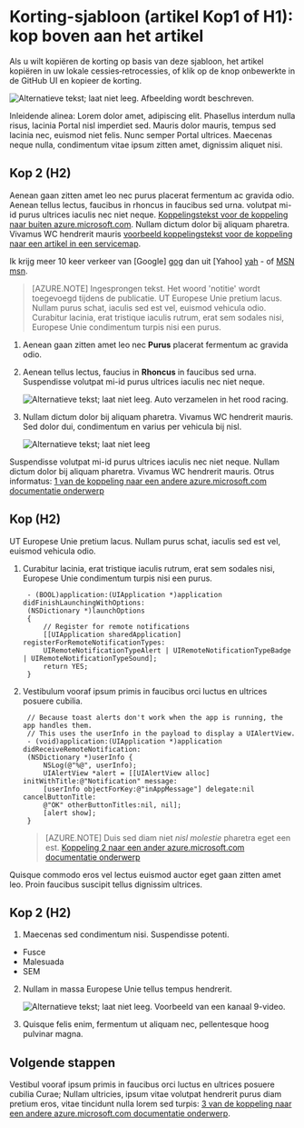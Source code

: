 <properties
   pageTitle="De titel van de pagina die wordt weergegeven in de browser tabblad en zoekresultaten"
   description="Beschrijving van het artikel die wordt weergegeven op te lossen, pagina's en klik in de meeste zoekresultaten"
   services="service-name"
   documentationCenter="dev-center-name"
   authors="GitHub-alias-of-only-one-author"
   manager="manager-alias"
   editor=""/>

<tags
   ms.service="required"
   ms.devlang="may be required"
   ms.topic="article"
   ms.tgt_pltfrm="may be required"
   ms.workload="required"
   ms.date="mm/dd/yyyy"
   ms.author="Your MSFT alias or your full email address;semicolon separates two or more"/>

# <a name="markdown-template-article-heading-1-or-h1-heading-at-the-top-of-the-article"></a>Korting-sjabloon (artikel Kop1 of H1): kop boven aan het artikel

Als u wilt kopiëren de korting op basis van deze sjabloon, het artikel kopiëren in uw lokale cessies‑retrocessies, of klik op de knop onbewerkte in de GitHub UI en kopieer de korting.

  ![Alternatieve tekst; laat niet leeg. Afbeelding wordt beschreven.][8]

Inleidende alinea: Lorem dolor amet, adipiscing elit. Phasellus interdum nulla risus, lacinia Portal nisl imperdiet sed. Mauris dolor mauris, tempus sed lacinia nec, euismod niet felis. Nunc semper Portal ultrices. Maecenas neque nulla, condimentum vitae ipsum zitten amet, dignissim aliquet nisi.

## <a name="heading-2-h2"></a>Kop 2 (H2)

Aenean gaan zitten amet leo nec purus placerat fermentum ac gravida odio. Aenean tellus lectus, faucibus in rhoncus in faucibus sed urna.  volutpat mi-id purus ultrices iaculis nec niet neque. [Koppelingstekst voor de koppeling naar buiten azure.microsoft.com](http://weblogs.asp.net/scottgu). Nullam dictum dolor bij aliquam pharetra. Vivamus WC hendrerit mauris [voorbeeld koppelingstekst voor de koppeling naar een artikel in een servicemap](../articles/expressroute/expressroute-bandwidth-upgrade.md).

Ik krijg meer 10 keer verkeer van [Google]  [ gog] dan uit [Yahoo]  [ yah] - of [MSN] [msn].

> [AZURE.NOTE] Ingesprongen tekst.  Het woord 'notitie' wordt toegevoegd tijdens de publicatie. UT Europese Unie pretium lacus. Nullam purus schat, iaculis sed est vel, euismod vehicula odio. Curabitur lacinia, erat tristique iaculis rutrum, erat sem sodales nisi, Europese Unie condimentum turpis nisi een purus.

1. Aenean gaan zitten amet leo nec **Purus** placerat fermentum ac gravida odio.

2. Aenean tellus lectus, faucius in **Rhoncus** in faucibus sed urna. Suspendisse volutpat mi-id purus ultrices iaculis nec niet neque.

    ![Alternatieve tekst; laat niet leeg. Auto verzamelen in het rood racing.][5]

3. Nullam dictum dolor bij aliquam pharetra. Vivamus WC hendrerit mauris. Sed dolor dui, condimentum en varius per vehicula bij nisl.

    ![Alternatieve tekst; laat niet leeg][6]


Suspendisse volutpat mi-id purus ultrices iaculis nec niet neque. Nullam dictum dolor bij aliquam pharetra. Vivamus WC hendrerit mauris. Otrus informatus: [1 van de koppeling naar een andere azure.microsoft.com documentatie onderwerp](virtual-machines-windows-hero-tutorial.md)

## <a name="heading-h2"></a>Kop (H2)

UT Europese Unie pretium lacus. Nullam purus schat, iaculis sed est vel, euismod vehicula odio.

1. Curabitur lacinia, erat tristique iaculis rutrum, erat sem sodales nisi, Europese Unie condimentum turpis nisi een purus.

        - (BOOL)application:(UIApplication *)application didFinishLaunchingWithOptions:
        (NSDictionary *)launchOptions
        {
            // Register for remote notifications
            [[UIApplication sharedApplication] registerForRemoteNotificationTypes:
            UIRemoteNotificationTypeAlert | UIRemoteNotificationTypeBadge | UIRemoteNotificationTypeSound];
            return YES;
        }

2. Vestibulum vooraf ipsum primis in faucibus orci luctus en ultrices posuere cubilia.

        // Because toast alerts don't work when the app is running, the app handles them.
        // This uses the userInfo in the payload to display a UIAlertView.
        - (void)application:(UIApplication *)application didReceiveRemoteNotification:
        (NSDictionary *)userInfo {
            NSLog(@"%@", userInfo);
            UIAlertView *alert = [[UIAlertView alloc] initWithTitle:@"Notification" message:
            [userInfo objectForKey:@"inAppMessage"] delegate:nil cancelButtonTitle:
            @"OK" otherButtonTitles:nil, nil];
            [alert show];
        }


    > [AZURE.NOTE] Duis sed diam niet <i>nisl molestie</i> pharetra eget een est. [Koppeling 2 naar een ander azure.microsoft.com documentatie onderwerp](web-sites-custom-domain-name.md)


Quisque commodo eros vel lectus euismod auctor eget gaan zitten amet leo. Proin faucibus suscipit tellus dignissim ultrices.

## <a name="heading-2-h2"></a>Kop 2 (H2)

1. Maecenas sed condimentum nisi. Suspendisse potenti.

  + Fusce
  + Malesuada
  + SEM

2. Nullam in massa Europese Unie tellus tempus hendrerit.

    ![Alternatieve tekst; laat niet leeg. Voorbeeld van een kanaal 9-video.][7]

3. Quisque felis enim, fermentum ut aliquam nec, pellentesque hoog pulvinar magna.




<!--Every topic should have next steps and links to the next logical set of content to keep the customer engaged-->
## <a name="next-steps"></a>Volgende stappen

Vestibul vooraf ipsum primis in faucibus orci luctus en ultrices posuere cubilia Curae; Nullam ultricies, ipsum vitae volutpat hendrerit purus diam pretium eros, vitae tincidunt nulla lorem sed turpis: [3 van de koppeling naar een andere azure.microsoft.com documentatie onderwerp](storage-whatis-account.md).

<!--Image references-->
[5]: ./media/markdown-template-for-new-articles/octocats.png
[6]: ./media/markdown-template-for-new-articles/pretty49.png
[7]: ./media/markdown-template-for-new-articles/channel-9.png
[8]: ./media/markdown-template-for-new-articles/copytemplate.png

<!--Reference style links - using these makes the source content way more readable than using inline links-->
[gog]: http://google.com/        
[yah]: http://search.yahoo.com/  
[msn]: http://search.msn.com/    

